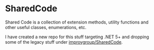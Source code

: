# SharedCode
Shared Code is a collection of extension methods, utility functions and other useful classes, enumerations, etc.

I have created a new repo for this stuff targeting .NET 5+ and dropping some of the legacy stuff under [improvgroup/SharedCode](https://github.com/improvgroup/sharedcode).
